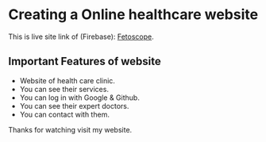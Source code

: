 # Creating a Online healthcare website

This is live site link of (Firebase):  [Fetoscope](https://fetoscope-health-care.web.app/).

## Important Features of website
<ul>
    <li>Website of health care clinic.</li>
    <li>You can see their services.</li>
    <li>You can log in with Google & Github.</li>
    <li>You can see their expert doctors.</li>
    <li>You can contact with them.</li>
</ul>

Thanks for watching visit my website.